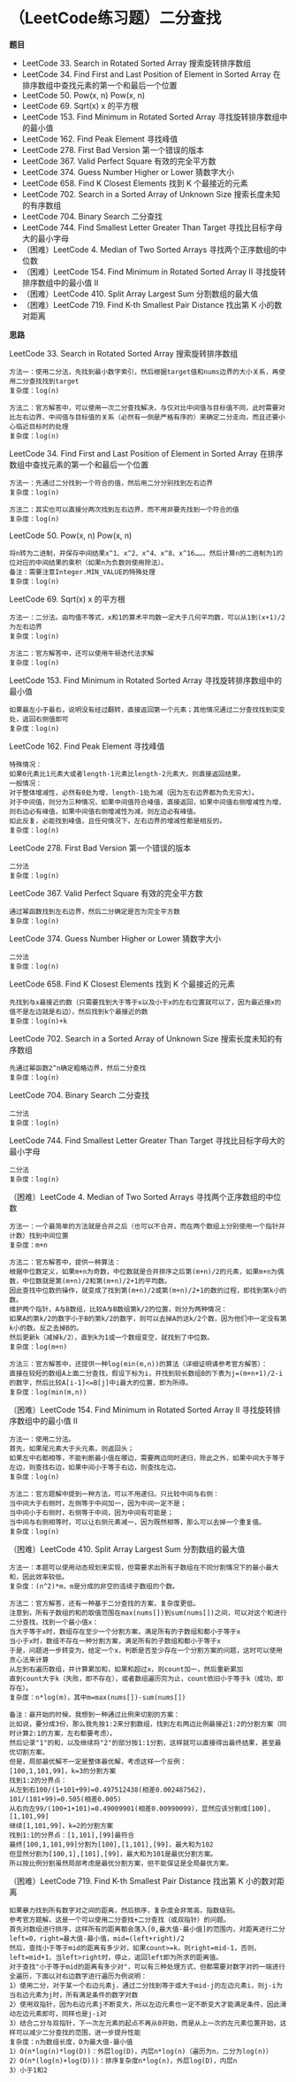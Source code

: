 # （LeetCode练习题）二分查找


**题目**
- LeetCode 33. Search in Rotated Sorted Array 搜索旋转排序数组
- LeetCode 34. Find First and Last Position of Element in Sorted Array 在排序数组中查找元素的第一个和最后一个位置
- LeetCode 50. Pow(x, n) Pow(x, n)
- LeetCode 69. Sqrt(x) x 的平方根
- LeetCode 153. Find Minimum in Rotated Sorted Array 寻找旋转排序数组中的最小值
- LeetCode 162. Find Peak Element 寻找峰值
- LeetCode 278. First Bad Version 第一个错误的版本
- LeetCode 367. Valid Perfect Square 有效的完全平方数
- LeetCode 374. Guess Number Higher or Lower 猜数字大小
- LeetCode 658. Find K Closest Elements 找到 K 个最接近的元素
- LeetCode 702. Search in a Sorted Array of Unknown Size 搜索长度未知的有序数组
- LeetCode 704. Binary Search 二分查找
- LeetCode 744. Find Smallest Letter Greater Than Target 寻找比目标字母大的最小字母
- （困难）LeetCode 4. Median of Two Sorted Arrays 寻找两个正序数组的中位数
- （困难）LeetCode 154. Find Minimum in Rotated Sorted Array II 寻找旋转排序数组中的最小值 II
- （困难）LeetCode 410. Split Array Largest Sum 分割数组的最大值
- （困难）LeetCode 719. Find K-th Smallest Pair Distance 找出第 K 小的数对距离

**思路**

LeetCode 33. Search in Rotated Sorted Array 搜索旋转排序数组

```
方法一：使用二分法，先找到最小数字索引，然后根据target值和nums边界的大小关系，再使用二分查找找到target
复杂度：log(n)

方法二：官方解答中，可以使用一次二分查找解决，与仅对比中间值与目标值不同，此时需要对比左右边界、中间值与目标值的关系（必然有一侧是严格有序的）来确定二分走向，而且还要小心临近目标时的处理
复杂度：log(n)
```

LeetCode 34. Find First and Last Position of Element in Sorted Array 在排序数组中查找元素的第一个和最后一个位置

```
方法一：先通过二分找到一个符合的值，然后用二分分别找到左右边界
复杂度：log(n)

方法二：其实也可以直接分两次找到左右边界，而不用非要先找到一个符合的值
复杂度：log(n)
```

LeetCode 50. Pow(x, n) Pow(x, n)

```
将n转为二进制，并保存中间结果x^1、x^2、x^4、x^8、x^16……，然后计算n的二进制为1的位对应的中间结果的乘积（如果n为负数则使用除法）。
备注：需要注意Integer.MIN_VALUE的特殊处理
复杂度：log(n)
```

LeetCode 69. Sqrt(x) x 的平方根

```
方法一：二分法。由均值不等式，x和1的算术平均数一定大于几何平均数，可以从1到(x+1)/2为左右边界
复杂度：log(n)

方法二：官方解答中，还可以使用牛顿迭代法求解
复杂度：log(n)
```

LeetCode 153. Find Minimum in Rotated Sorted Array 寻找旋转排序数组中的最小值

```
如果最左小于最右，说明没有经过翻转，直接返回第一个元素；其他情况通过二分查找找到突变处，返回右侧值即可
复杂度：log(n)
```

LeetCode 162. Find Peak Element 寻找峰值

```
特殊情况：
如果0元素比1元素大或者length-1元素比length-2元素大，则直接返回结果。
一般情况：
对于整体增减性，必然有0处为增，length-1处为减（因为左右边界都为负无穷大）。
对于中间值，则分为三种情况，如果中间值符合峰值，直接返回，如果中间值右侧增减性为增，则右边必有峰值，如果中间值右侧增减性为减，则左边必有峰值。
如此反复，必能找到峰值，且任何情况下，左右边界的增减性都是相反的。
复杂度：log(n)
```

LeetCode 278. First Bad Version 第一个错误的版本

```
二分法
复杂度：log(n)
```

LeetCode 367. Valid Perfect Square 有效的完全平方数

```
通过幂函数找到左右边界，然后二分确定是否为完全平方数
复杂度：log(n)
```

LeetCode 374. Guess Number Higher or Lower 猜数字大小

```
二分法
复杂度：log(n)
```

LeetCode 658. Find K Closest Elements 找到 K 个最接近的元素

```
先找到与x最接近的数（只需要找到大于等于x以及小于x的左右位置就可以了，因为最近接x的值不是左边就是右边），然后找到k个最接近的数
复杂度：log(n)+k
```

LeetCode 702. Search in a Sorted Array of Unknown Size 搜索长度未知的有序数组

```
先通过幂函数2^n确定粗略边界，然后二分查找
复杂度：log(n)
```

LeetCode 704. Binary Search 二分查找

```
二分法
复杂度：log(n)
```

LeetCode 744. Find Smallest Letter Greater Than Target 寻找比目标字母大的最小字母

```
二分法
复杂度：log(n)
```

（困难）LeetCode 4. Median of Two Sorted Arrays 寻找两个正序数组的中位数

```
方法一：一个最简单的方法就是合并之后（也可以不合并，而在两个数组上分别使用一个指针并计数）找到中间位置
复杂度：m+n

方法二：官方解答中，提供一种算法：
根据中位数定义，如果m+n为奇数，中位数就是合并排序之后第(m+n)/2的元素，如果m+n为偶数，中位数就是第(m+n)/2和第(m+n)/2+1的平均数。
因此查找中位数的操作，就变成了找到第(m+n)/2或第(m+n)/2+1的数的过程，即找到第k小的数。
维护两个指针，A与B数组，比较A与B数组第k/2的位置，则分为两种情况：
如果A的第k/2的数字小于B的第k/2的数字，则可以去掉A的这k/2个数，因为他们中一定没有第k小的数。反之去掉B的。
然后更新k（减掉k/2），直到k为1或一个数组变空，就找到了中位数。
复杂度：log(m+n)

方法三：官方解答中，还提供一种log(min(m,n))的算法（详细证明请参考官方解答）：
直接在较短的数组A上面二分查找，假设下标为i，并找到较长数组B的下表为j=(m+n+1)/2-i的数字，然后比较A[i-1]<=B[j]中i最大的位置，即为所得。
复杂度：log(min(m,n))
```

（困难）LeetCode 154. Find Minimum in Rotated Sorted Array II 寻找旋转排序数组中的最小值 II

```
方法一：使用二分法。
首先，如果尾元素大于头元素，则返回头；
如果左中右都相等，不能判断最小值在哪边，需要两边同时递归，除此之外，如果中间大于等于左边，则查找右边，如果中间小于等于右边，则查找左边。
复杂度：log(n)

方法二：官方题解中提到一种方法，可以不用递归，只比较中间与右侧：
当中间大于右侧时，左侧等于中间加一，因为中间一定不是；
当中间小于右侧时，右侧等于中间，因为中间有可能是；
当中间与右侧相等时，可以让右侧元素减一，因为既然相等，那么可以去掉一个重复值。
复杂度：log(n)
```

（困难）LeetCode 410. Split Array Largest Sum 分割数组的最大值

```
方法一：本题可以使用动态规划来实现，但需要求出所有子数组在不同分割情况下的最小最大和，因此效率较低。
复杂度：(n^2)*m，m是分成的非空的连续子数组的个数。

方法二：官方解答，还有一种基于二分查找的方案，复杂度更低。
注意到，所有子数组的和的取值范围在max(nums[])到sum(nums[])之间，可以对这个和进行二分查找，找到一个最小值x：
当大于等于x时，数组存在至少一个分割方案，满足所有的子数组和都小于等于x
当小于x时，数组不存在一种分割方案，满足所有的子数组和都小于等于x
于是，问题进一步转变为，给定一个x，判断是否至少存在一个分割方案的问题，这时可以使用贪心法来计算
从左到右遍历数组，并计算累加和，如果和超过x，则count加一，然后重新累加
直到count大于k（失败，即不存在），或者数组遍历完为止，count依旧小于等于k（成功，即存在）。
复杂度：n*log(m)，其中m=max(nums[])-sum(nums[])

备注：最开始的时候，我想到一种通过比例来切割的方案：
比如说，要分成3份，那么我先按1:2来分割数组，找到左右两边比例最接近1:2的分割方案（同时计算2:1的方案，左右都要考虑）。
然后记录"1"的和，以及继续将"2"的部分按1:1分割，这样就可以直接得出最终结果，甚至最优切割方案。
但是，局部最优解不一定是整体最优解，考虑这样一个反例：
[100,1,101,99]，k=3的分割方案
找到1:2的分界点：
从左到右100/(1+101+99)=0.497512438(相差0.002487562)，101/(101+99)=0.505(相差0.005)
从右向左99/(100+1+101)=0.49009901(相差0.00990099)，显然应该分割成[100],[1,101,99]
继续[1,101,99]，k=2的分割方案
找到1:1的分界点：[1,101],[99]最符合
最终[100,1,101,99]分割为[100],[1,101],[99]，最大和为102
但显然分割为[100,1],[101],[99]，最大和为101是最优分割方案。
所以按比例分割虽然局部考虑是最优分割方案，但不能保证是全局最优方案。
```

（困难）LeetCode 719. Find K-th Smallest Pair Distance 找出第 K 小的数对距离

```
如果暴力找到所有数字对之间的距离，然后排序，复杂度会非常高，指数级别。
参考官方题解，这是一个可以使用二分查找+二分查找（或双指针）的问题。
首先对数组进行排序，这样所有的距离都会落入[0,最大值-最小值]的范围内，对距离进行二分left=0，right=最大值-最小值，mid=(left+right)/2
然后，查找小于等于mid的距离有多少对，如果count>=k，则right=mid-1，否则，left=mid+1，当left>right时，停止，返回left即为所求的距离值。
对于查找"小于等于mid的距离有多少对"，可以有三种处理方式，但都需要对数字对的一端进行全遍历，下面以对右边数字进行遍历为例说明：
1）使用二分，对于某一个右边元素j，通过二分找到等于或大于mid-j的左边元素i，则j-i为当右边元素为j时，所有满足条件的数字对数
2）使用双指针，因为右边元素j不断变大，所以左边元素也一定不断变大才能满足条件，因此滑动左边元素即可，同样也是j-i对
3）结合二分与双指针，下一次左元素的起点不再从0开始，而是从上一次的左元素位置开始，这样可以减少二分查找的范围，进一步提升性能
复杂度：n为数组长度，D为最大值-最小值
1）O(n*log(n)*log(D))：外层log(D)，内层n*log(n)（遍历为n，二分为log(n)）
2）O(n*(log(n)+log(D)))：排序复杂度n*log(n)，外层log(D)，内层n
3）小于1和2
```
